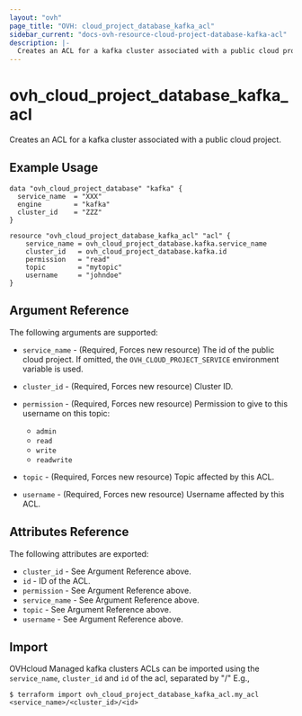 ```yaml
---
layout: "ovh"
page_title: "OVH: cloud_project_database_kafka_acl"
sidebar_current: "docs-ovh-resource-cloud-project-database-kafka-acl"
description: |-
  Creates an ACL for a kafka cluster associated with a public cloud project.
---
```


# ovh_cloud_project_database_kafka_acl

Creates an ACL for a kafka cluster associated with a public cloud project.

## Example Usage

```hcl
data "ovh_cloud_project_database" "kafka" {
  service_name  = "XXX"
  engine        = "kafka"
  cluster_id    = "ZZZ"
}

resource "ovh_cloud_project_database_kafka_acl" "acl" {
	service_name = ovh_cloud_project_database.kafka.service_name
	cluster_id   = ovh_cloud_project_database.kafka.id
	permission	 = "read"
	topic 		 = "mytopic"
	username 	 = "johndoe"
}
```

## Argument Reference

The following arguments are supported:

* `service_name` - (Required, Forces new resource) The id of the public cloud project. If omitted,
  the `OVH_CLOUD_PROJECT_SERVICE` environment variable is used.

* `cluster_id` - (Required, Forces new resource) Cluster ID.

* `permission` - (Required, Forces new resource) Permission to give to this username on this topic:
  * `admin`
  * `read`
  * `write`
  * `readwrite`

* `topic` - (Required, Forces new resource) Topic affected by this ACL.

* `username` - (Required, Forces new resource) Username affected by this ACL.

## Attributes Reference

The following attributes are exported:

* `cluster_id` - See Argument Reference above.
* `id` - ID of the ACL.
* `permission` - See Argument Reference above.
* `service_name` - See Argument Reference above.
* `topic` - See Argument Reference above.
* `username` - See Argument Reference above.

## Import

OVHcloud Managed kafka clusters ACLs can be imported using the `service_name`, `cluster_id` and `id` of the acl, separated by "/" E.g.,

```
$ terraform import ovh_cloud_project_database_kafka_acl.my_acl <service_name>/<cluster_id>/<id>